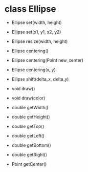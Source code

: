 class Ellipse
======================

- Ellipse set(width, height)
- Ellipse set(x1, y1, x2, y2)
- Ellipse resize(width, height)

- Ellipse centering()
- Ellipse centering(Point new_center)
- Ellipse centering(x, y)
- Ellipse shift(delta_x, delta_y)

- void draw()
- void draw(color)

- double getWidth()
- double getHeight()
- double getTop()
- double getLeft()
- double getBottom()
- double getRight()
- Point getCenter()